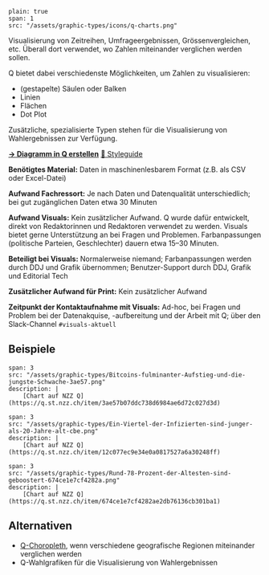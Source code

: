 ```image
plain: true
span: 1
src: "/assets/graphic-types/icons/q-charts.png"
```

Visualisierung von Zeitreihen, Umfrageergebnissen, Grössenvergleichen, etc. Überall dort verwendet, wo Zahlen miteinander verglichen werden sollen.

Q bietet dabei verschiedenste Möglichkeiten, um Zahlen zu visualisieren:
- (gestapelte) Säulen oder Balken
- Linien
- Flächen
- Dot Plot

Zusätzliche, spezialisierte Typen stehen für die Visualisierung von Wahlergebnissen zur Verfügung.

[**→ Diagramm in Q erstellen**](https://q.st.nzz.ch/editor/chart)
[📖 Styleguide](/basic-charts)

**Benötigtes Material:**  Daten in maschinenlesbarem Format (z.B. als CSV oder Excel-Datei)

**Aufwand Fachressort:** Je nach Daten und Datenqualität unterschiedlich; bei gut zugänglichen Daten etwa 30 Minuten

**Aufwand Visuals:** Kein zusätzlicher Aufwand. 
Q wurde dafür entwickelt, direkt von Redaktorinnen und Redaktoren verwendet zu werden. Visuals bietet gerne Unterstützung an bei Fragen und Problemen.
Farbanpassungen (politische Parteien, Geschlechter) dauern etwa 15–30 Minuten.

**Beteiligt bei Visuals:** Normalerweise niemand; Farbanpassungen werden durch DDJ und Grafik übernommen; Benutzer-Support durch DDJ, Grafik und Editorial Tech

**Zusätzlicher Aufwand für Print:** Kein zusätzlicher Aufwand

**Zeitpunkt der Kontaktaufnahme mit Visuals:** Ad-hoc, bei Fragen und Problem bei der Datenakquise, -aufbereitung und der Arbeit mit Q; über den Slack-Channel `#visuals-aktuell`

## Beispiele
```image
span: 3
src: "/assets/graphic-types/Bitcoins-fulminanter-Aufstieg-und-die-jungste-Schwache-3ae57.png"
description: |
	[Chart auf NZZ Q](https://q.st.nzz.ch/item/3ae57b07ddc738d6984ae6d72c027d3d)
```

```image
span: 3
src: "/assets/graphic-types/Ein-Viertel-der-Infizierten-sind-junger-als-20-Jahre-alt-cbe.png"
description: |
	[Chart auf NZZ Q](https://q.st.nzz.ch/item/12c077ec9e34e0a0817527a6a30248ff)
```

```image
span: 3
src: "/assets/graphic-types/Rund-78-Prozent-der-Altesten-sind-geboostert-674ce1e7cf4282a.png"
description: |
	[Chart auf NZZ Q](https://q.st.nzz.ch/item/674ce1e7cf4282ae2db76136cb301ba1)
```

## Alternativen
- [Q-Choropleth](/q-choropleth), wenn verschiedene geografische Regionen miteinander verglichen werden
- Q-Wahlgrafiken für die Visualisierung von Wahlergebnissen